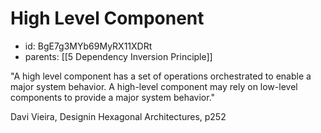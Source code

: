 # High Level Component
* id: BgE7g3MYb69MyRX11XDRt
* parents: [[5 Dependency Inversion Principle]]

"A high level component has a set of operations orchestrated to enable a major system behavior. A high-level component may rely on low-level components to provide a major system behavior."

Davi Vieira, Designin Hexagonal Architectures, p252